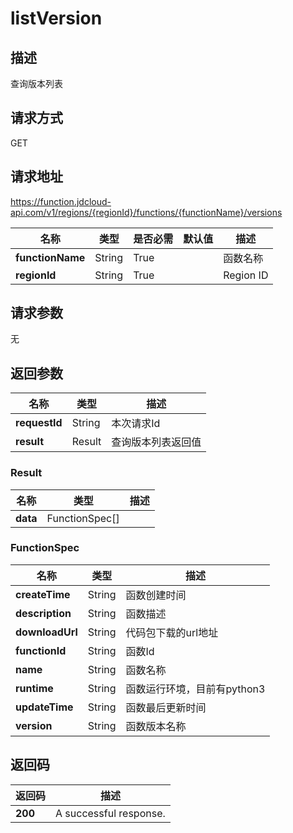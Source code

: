 # listVersion


## 描述
查询版本列表

## 请求方式
GET

## 请求地址
https://function.jdcloud-api.com/v1/regions/{regionId}/functions/{functionName}/versions

|名称|类型|是否必需|默认值|描述|
|---|---|---|---|---|
|**functionName**|String|True| |函数名称|
|**regionId**|String|True| |Region ID|

## 请求参数
无


## 返回参数
|名称|类型|描述|
|---|---|---|
|**requestId**|String|本次请求Id|
|**result**|Result|查询版本列表返回值|

### Result
|名称|类型|描述|
|---|---|---|
|**data**|FunctionSpec[]| |
### FunctionSpec
|名称|类型|描述|
|---|---|---|
|**createTime**|String|函数创建时间|
|**description**|String|函数描述|
|**downloadUrl**|String|代码包下载的url地址|
|**functionId**|String|函数Id|
|**name**|String|函数名称|
|**runtime**|String|函数运行环境，目前有python3|
|**updateTime**|String|函数最后更新时间|
|**version**|String|函数版本名称|

## 返回码
|返回码|描述|
|---|---|
|**200**|A successful response.|
